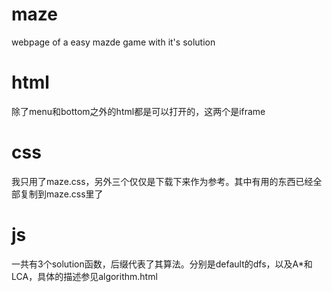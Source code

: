 # maze
webpage of a easy mazde game with it's solution
# html
 除了menu和bottom之外的html都是可以打开的，这两个是iframe
# css
 我只用了maze.css，另外三个仅仅是下载下来作为参考。其中有用的东西已经全部复制到maze.css里了
# js
  一共有3个solution函数，后缀代表了其算法。分别是default的dfs，以及A*和LCA，具体的描述参见algorithm.html
  
